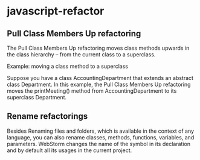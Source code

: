 # javascript-refactor

## Pull Class Members Up refactoring﻿
The Pull Class Members Up refactoring moves class methods upwards in the class hierarchy – from the current class to a superclass.

Example: moving a class method to a superclass

Suppose you have a class AccountingDepartment that extends an abstract class Department. In this example, the Pull Class Members Up refactoring moves the printMeeting() method from AccountingDepartment to its superclass Department.

## Rename refactorings

Besides Renaming files and folders, which is available in the context of any language, you can also rename classes, methods, functions, variables, and parameters. WebStorm changes the name of the symbol in its declaration and by default all its usages in the current project.
